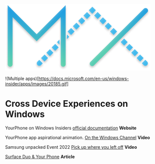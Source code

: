 ![image](/images/maxcolor.png)




!(Multiple apps)[https://docs.microsoft.com/en-us/windows-insider/apps/images/20185.gif]

# Cross Device Experiences on Windows



YourPhone on Windows Insiders [official documentation](https://docs.microsoft.com/en-us/windows-insider/apps/your-phone) **Website**

YourPhone app aspirational animation. [On the Windows Channel](https://www.youtube.com/watch?v=tZrpoSUQCJ0) **Video**

Samsung unpacked Event 2022 [Pick up where you left off](https://www.youtube.com/watch?v=KpTBm_fg-Wk&t=3322s) **Video**

[Surface Duo & Your Phone](https://www.onmsft.com/news/surface-duo-february-update-your-phone-android) **Article**


